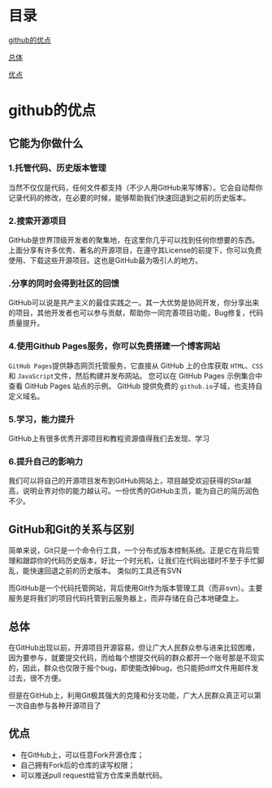 # 目录

[github的优点](#github的优点)

[总体](#总体)

[优点](#优点)

# github的优点



## 它能为你做什么



### 1.托管代码、历史版本管理



当然不仅仅是代码，任何文件都支持（不少人用GitHub来写博客）。它会自动帮你记录代码的修改，在必要的时候，能够帮助我们快速回退到之前的历史版本。



### 2.搜索开源项目



GitHub是世界顶级开发者的聚集地，在这里你几乎可以找到任何你想要的东西。上面分享有许多优秀、著名的开源项目，在遵守其License的前提下，你可以免费使用、下载这些开源项目。这也是GitHub最为吸引人的地方。



### .分享的同时会得到社区的回馈



GitHub可以说是共产主义的最佳实践之一。其一大优势是协同开发，你分享出来的项目，其他开发者也可以参与贡献，帮助你一同完善项目功能，Bug修复，代码质量提升。



### 4.使用Github Pages服务，你可以免费搭建一个博客网站



`GitHub Pages`提供静态网页托管服务，它直接从 GitHub 上的仓库获取 `HTML`、`CSS` 和 `JavaScript`文件，然后构建并发布网站。 您可以在 GitHub Pages 示例集合中查看 GitHub Pages 站点的示例。
GitHub 提供免费的 `github.io`子域，也支持自定义域名。

### 5.学习，能力提升





GitHub上有很多优秀开源项目和教程资源值得我们去发现、学习



### 6.提升自己的影响力



我们可以将自己的开源项目发布到GitHub网站上，项目越受欢迎获得的Star越高，说明业界对你的能力越认可。一份优秀的GitHub主页，能为自己的简历润色不少。



## GitHub和Git的关系与区别 



简单来说，Git只是一个命令行工具，一个分布式版本控制系统。正是它在背后管理和跟踪你的代码历史版本，好比一个时光机，让我们在代码出错时不至于手忙脚乱，能快速回退之前的历史版本。 类似的工具还有SVN

而GitHub是一个代码托管网站，背后使用Git作为版本管理工具（而非svn）。主要服务是将我们的项目代码托管到云服务器上，而非存储在自己本地硬盘上。

## 总体

在GitHub出现以前，开源项目开源容易，但让广大人民群众参与进来比较困难，因为要参与，就要提交代码，而给每个想提交代码的群众都开一个账号那是不现实的，因此，群众也仅限于报个bug，即使能改掉bug，也只能把diff文件用邮件发过去，很不方便。

但是在GitHub上，利用Git极其强大的克隆和分支功能，广大人民群众真正可以第一次自由参与各种开源项目了

## 优点

- 在GitHub上，可以任意Fork开源仓库；
- 自己拥有Fork后的仓库的读写权限；
- 可以推送pull request给官方仓库来贡献代码。

